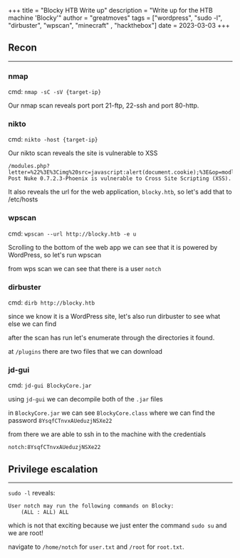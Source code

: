 +++ 
title = "Blocky HTB Write up"
description = "Write up for the HTB machine 'Blocky'"
author = "greatmoves"
tags = ["wordpress", "sudo -l", "dirbuster", "wpscan", "minecraft" , "hackthebox"]
date = 2023-03-03
+++

## Recon
----
### nmap
cmd: `nmap -sC -sV {target-ip}`

Our nmap scan reveals port port 21-ftp, 22-ssh and port 80-http.

### nikto
cmd: `nikto -host {target-ip}`

Our nikto scan reveals the site is vulnerable to XSS
```
/modules.php?letter=%22%3E%3Cimg%20src=javascript:alert(document.cookie);%3E&op=modload&name=Members_List&file=index: Post Nuke 0.7.2.3-Phoenix is vulnerable to Cross Site Scripting (XSS).
```

It also reveals the url for the web application, `blocky.htb`, so let's add that to /etc/hosts

### wpscan
cmd: `wpscan --url http://blocky.htb -e u `

Scrolling to the bottom of the web app we can see that it is powered by WordPress, so let's run wpscan

from wps scan we can see that there is a user `notch`

### dirbuster
cmd: `dirb http://blocky.htb`

since we know it is a WordPress site, let's also run dirbuster to see what else we can find

after the scan has run let's enumerate through the directories it found.

at `/plugins` there are two files that we can download

### jd-gui
cmd: `jd-gui BlockyCore.jar`

using `jd-gui` we can decompile both of the `.jar` files

in `BlockyCore.jar` we can see `BlockyCore.class` where we can find the password `8YsqfCTnvxAUeduzjNSXe22`

from there we are able to ssh in to the machine with the credentials
```
notch:8YsqfCTnvxAUeduzjNSXe22
```

## Privilege escalation
----
`sudo -l` reveals:

```
User notch may run the following commands on Blocky:
    (ALL : ALL) ALL
```

which is not that exciting because we just enter the command `sudo su` and we are root!

navigate to `/home/notch` for `user.txt` and `/root` for `root.txt`.